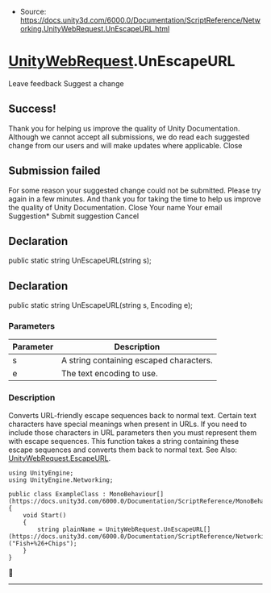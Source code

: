* Source: https://docs.unity3d.com/6000.0/Documentation/ScriptReference/Networking.UnityWebRequest.UnEscapeURL.html

#  [UnityWebRequest](https://docs.unity3d.com/6000.0/Documentation/ScriptReference/Networking.UnityWebRequest.html).UnEscapeURL
Leave feedback
Suggest a change
## Success!
Thank you for helping us improve the quality of Unity Documentation. Although we cannot accept all submissions, we do read each suggested change from our users and will make updates where applicable.
Close
## Submission failed
For some reason your suggested change could not be submitted. Please <a>try again</a> in a few minutes. And thank you for taking the time to help us improve the quality of Unity Documentation.
Close
Your name Your email Suggestion* Submit suggestion
Cancel
## Declaration
public static string UnEscapeURL(string s); 
## Declaration
public static string UnEscapeURL(string s, Encoding e); 
### Parameters
Parameter | Description  
---|---  
s | A string containing escaped characters.  
e | The text encoding to use.  
### Description
Converts URL-friendly escape sequences back to normal text.
Certain text characters have special meanings when present in URLs. If you need to include those characters in URL parameters then you must represent them with escape sequences. This function takes a string containing these escape sequences and converts them back to normal text. See Also: [UnityWebRequest.EscapeURL](https://docs.unity3d.com/6000.0/Documentation/ScriptReference/Networking.UnityWebRequest.EscapeURL.html).
```
using UnityEngine;
using UnityEngine.Networking;  
  
public class ExampleClass : MonoBehaviour[](https://docs.unity3d.com/6000.0/Documentation/ScriptReference/MonoBehaviour.html)
{
    void Start()
    {
        string plainName = UnityWebRequest.UnEscapeURL[](https://docs.unity3d.com/6000.0/Documentation/ScriptReference/Networking.UnityWebRequest.UnEscapeURL.html)("Fish+%26+Chips");
    }
}

```

* * *
